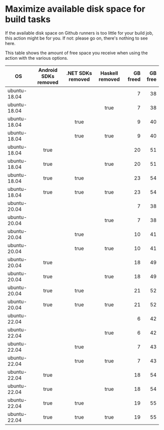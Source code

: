 # Maximize available disk space for build tasks

If the available disk space on Github runners is too little for your build job, this action might be for you.
If not: please go on, there's nothing to see here.

This table shows the amount of free space you receive when using the action with the various options.

OS | Android SDKs removed | .NET SDKs removed | Haskell removed | GB freed | GB free
---|:--------------------:|:-----------------:|:---------------:|---------:|-------:
ubuntu-18.04 |  |  |  | 7 | 38
ubuntu-18.04 |  |  | true | 7 | 38
ubuntu-18.04 |  | true |  | 9 | 40
ubuntu-18.04 |  | true | true | 9 | 40
ubuntu-18.04 | true |  |  | 20 | 51
ubuntu-18.04 | true |  | true | 20 | 51
ubuntu-18.04 | true | true |  | 23 | 54
ubuntu-18.04 | true | true | true | 23 | 54
ubuntu-20.04 |  |  |  | 7 | 38
ubuntu-20.04 |  |  | true | 7 | 38
ubuntu-20.04 |  | true |  | 10 | 41
ubuntu-20.04 |  | true | true | 10 | 41
ubuntu-20.04 | true |  |  | 18 | 49
ubuntu-20.04 | true |  | true | 18 | 49
ubuntu-20.04 | true | true |  | 21 | 52
ubuntu-20.04 | true | true | true | 21 | 52
ubuntu-22.04 |  |  |  | 6 | 42
ubuntu-22.04 |  |  | true | 6 | 42
ubuntu-22.04 |  | true |  | 7 | 43
ubuntu-22.04 |  | true | true | 7 | 43
ubuntu-22.04 | true |  |  | 18 | 54
ubuntu-22.04 | true |  | true | 18 | 54
ubuntu-22.04 | true | true |  | 19 | 55
ubuntu-22.04 | true | true | true | 19 | 55
